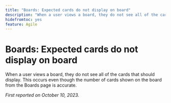 ```yaml
---
title: "Boards: Expected cards do not display on board"
description: "When a user views a board, they do not see all of the cards that should display. This occurs even though the number of cards shown on the board from the Boards page is accurate."
hidefromtoc: yes
feature: Agile
---
```


# Boards: Expected cards do not display on board

When a user views a board, they do not see all of the cards that should display. This occurs even though the number of cards shown on the board from the Boards page is accurate.

_First reported on October 10, 2023._
